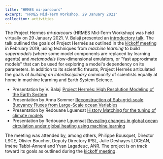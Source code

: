 ```yaml
---
title: "HRMES mi-parcours"
excerpt: "HRMES Mid-Term Workshop, 29 January 2021"
collection: activities
---
```


The Project Hermès *mi-parcours* (HRMES Mid-Term Workshop) was held virtually on 29 January 2021. V. Balaji presented an [introductory talk](/files/mopga-mi-parcours.pdf). The talk outlined the goals of Project Hermès as outlined in the [kickoff meeting](/files/mopga-kickoff.pdf) in February 2019, using techniques from *machine learning* to build *supermodels* (where some model components are replaced by learning agents) and *metamodels* (low-dimensional emulators, or "fast approximate models" that can be used for exploring a model's dependency on its parameters. In addition to its scientific thrusts, Project Hermès articulated the goals of *building an interdisciplinary community* of scientists equally at home in machine learning and Earth System Science.

* Presentation by V. Balaji [Project Hermès: High Resolution Modeling of the Earth System](/files/mopga-mi-parcours.pdf)
* Presentation by Anna Sommer [Reconstruction of Sub-grid-scale Buoyancy Fluxes from Large-Scale ocean Variables](/files/MOPGAHRMES_Sommer_29012021.pdf)
* Presentation by Redouane Lguensat [History Matching for the tuning of climate models](/files/mi-parcours-Lguensat.pdf)
* Presentation by Redouane Lguensat [ Revealing changes in global ocean circulation under global heating using machine learning](https://drive.google.com/file/d/1TKzcogkWhNXvBrznYQozX7EV3GZa-jJm/view?usp=sharing)

The meeting was attended by, among others, Philippe Bousquet, Director LSCE, Olivier Boucher, Deputy Directory IPSL, Julie Deshayes LOCEAN, Imène Tabbi-Anneni and Yvan Lagadeuc, ANR. The project is on track toward its goals as outlined during the [kickoff meeting](/files/mopga-kickoff.pdf).

